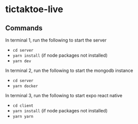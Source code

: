 # tictaktoe-live

## Commands

In terminal 1, run the following to start the server
- `cd server`
- `yarn install` (if node packages not installed)
- `yarn dev` 

In terminal 2, run the following to start the mongodb instance
- `cd server`
- `yarn docker` 

In terminal 3, run the following to start expo react native
- `cd client`
- `yarn install` (if node packages not installed)
- `yarn yarn` 

